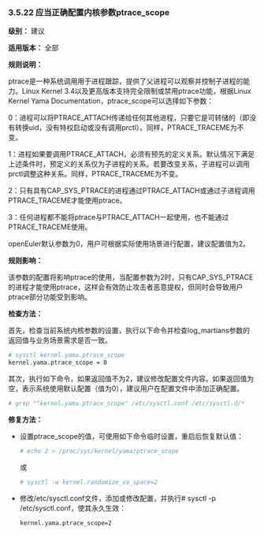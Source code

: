 ### 3.5.22 应当正确配置内核参数ptrace_scope

**级别：** 建议

**适用版本：** 全部

**规则说明：** 

ptrace是一种系统调用用于进程跟踪，提供了父进程可以观察并控制子进程的能力。Linux Kernel 3.4以及更高版本支持完全限制或禁用ptrace功能，根据Linux Kernel Yama Documentation，ptrace_scope可以选择如下参数：

0：进程可以将PTRACE_ATTACH传递给任何其他进程，只要它是可转储的（即没有转换uid，没有特权启动或没有调用prctl）。同样，PTRACE_TRACEME为不变。

1：进程如果要调用PTRACE_ATTACH，必须有预先的定义关系。默认情况下满足上述条件时，预定义的关系仅为子进程的关系。若要改变关系，子进程可以调用prctl调整这种关系。同样，PTRACE_TRACEME为不变。

2：只有具有CAP_SYS_PTRACE的进程通过PTRACE_ATTACH或通过子进程调用PTRACE_TRACEME才能使用ptrace。

3：任何进程都不能将ptrace与PTRACE_ATTACH一起使用，也不能通过PTRACE_TRACEME使用。

openEuler默认参数为0，用户可根据实际使用场景进行配置，建议配置值为2。

**规则影响：**

该参数的配置将影响ptrace的使用，当配置参数为2时，只有CAP_SYS_PTRACE的进程才能使用ptrace，这样会有效防止攻击者恶意提权，但同时会导致用户ptrace部分功能受到影响。

**检查方法：**

首先，检查当前系统内核参数的设置，执行以下命令并检查log_martians参数的返回值与业务场景需求是否一致。

```bash
# sysctl kernel.yama.ptrace_scope
kernel.yama.ptrace_scope = 0
```

其次，执行如下命令，如果返回值不为2，建议修改配置文件内容。如果返回值为空，表示系统使用默认配置（值为0），建议用户在配置文件中添加正确配置。

```bash
# grep "^kernel.yama.ptrace_scope" /etc/sysctl.conf /etc/sysctl.d/*
```

**修复方法：**

* 设置ptrace_scope的值，可使用如下命令临时设置，重启后恢复默认值：

    ```bash
    # echo 2 > /proc/sys/kernel/yama/ptrace_scope
    ```
    或
    ```bash
    # sysctl -w kernel.randomize_va_space=2
    ```

* 修改/etc/sysctl.conf文件，添加或修改配置，并执行# sysctl -p /etc/sysctl.conf，使其永久生效：

    ```bash
    kernel.yama.ptrace_scope=2
    ```